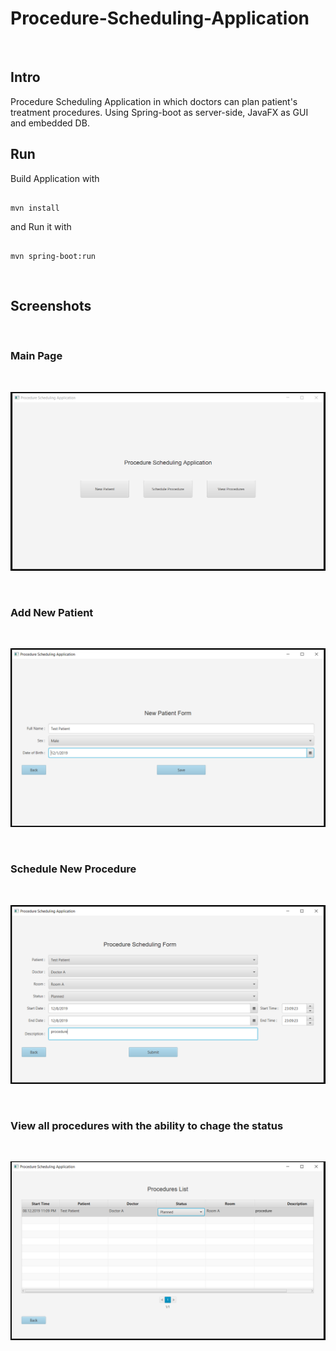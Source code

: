 # Procedure-Scheduling-Application
<br/>
<h2>Intro</h2>
Procedure Scheduling Application in which doctors can plan patient's treatment procedures. 
Using Spring-boot as server-side, JavaFX as GUI and embedded DB.
<br/>
<h2>Run</h2>
Build Application with 

```

mvn install

``` 

and Run it with

```

mvn spring-boot:run

```

<br/>
<h2>Screenshots</h2>
<br/>
<h3>Main Page</h3>
<br/>

![alt text](https://github.com/MohamedSaidHamed/Procedure-Scheduling-Application/blob/master/MainScreen.PNG)

<br/>
<h3>Add New Patient</h3>
<br/>

![alt text](https://github.com/MohamedSaidHamed/Procedure-Scheduling-Application/blob/master/AddPatientScreen.PNG)

<br/>
<h3>Schedule New Procedure</h3>
<br/>

![alt text](https://github.com/MohamedSaidHamed/Procedure-Scheduling-Application/blob/master/ScheduleProcedureScreen.PNG)

<br/>
<h3>View all procedures with the ability to chage the status</h3>
<br/>

![alt text](https://github.com/MohamedSaidHamed/Procedure-Scheduling-Application/blob/master/ProceduresListScreen.PNG)

<br/>
